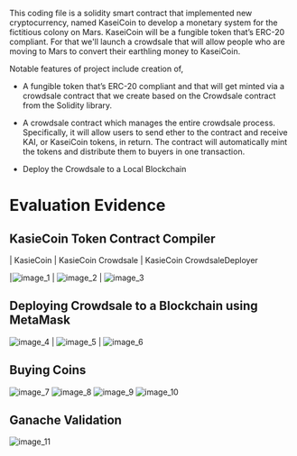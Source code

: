 
This coding file is a solidity smart contract that implemented new cryptocurrency, named KaseiCoin to develop a monetary system for the fictitious colony on Mars. KaseiCoin will be a fungible token that’s ERC-20 compliant. For that we'll launch a crowdsale that will allow people who are moving to Mars to convert their earthling money to KaseiCoin.

Notable features of project include creation of,

* A fungible token that’s ERC-20 compliant and that will get minted via a crowdsale contract that we create based on the Crowdsale contract from the Solidity library.

* A crowdsale contract which manages the entire crowdsale process. Specifically, it will allow users to send ether to the contract and receive KAI, or KaseiCoin tokens, in return. The contract will automatically mint the tokens and distribute them to buyers in one transaction.

* Deploy the Crowdsale to a Local Blockchain

# Evaluation Evidence

## KasieCoin Token Contract Compiler

| KasieCoin                                                    | KasieCoin Crowdsale                                           | KasieCoin CrowdsaleDeployer   

|![image_1](evaluation_results/token_contract_compilation.png) | ![image_2](evaluation_results/kasiecoin_crowdsale_complier.png) | ![image_3](evaluation_results/contract_deployer_complier.png)


## Deploying Crowdsale to a Blockchain using MetaMask

![image_4](evaluation_results/crowdsaleDeployer_deploying.png)   |  ![image_5](evaluation_results/crowdsaleDeployer_deploying2.png)  | ![image_6](evaluation_results/deployingcrowdsale.png)
 

## Buying Coins


![image_7](evaluation_results/buying_token.png)
![image_8](evaluation_results/buying_token2.png)
![image_9](evaluation_results/buying_token3.png)
![image_10](evaluation_results/confirmation1.png)

## Ganache Validation

![image_11](evaluation_results/ganache_confirmation.png)
